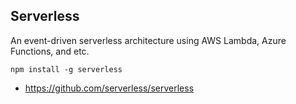 ## Serverless
An event-driven serverless architecture using AWS Lambda, Azure Functions, and etc.
```
npm install -g serverless
```
- https://github.com/serverless/serverless

<br/>
